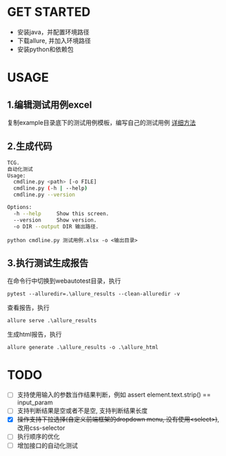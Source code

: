 
# GET STARTED
- 安装java，并配置环境路径
- 下载allure, 并加入环境路径
- 安装python和依赖包


# USAGE

## 1.编辑测试用例excel
复制example目录底下的测试用例模板，编写自己的测试用例
[详细方法](docs/how_to_write_excel.md)

## 2.生成代码

```bash
TCG.
自动化测试
Usage:
  cmdline.py <path> [-o FILE]
  cmdline.py (-h | --help)
  cmdline.py --version

Options:
  -h --help     Show this screen.
  --version     Show version.
  -o DIR --output DIR 输出路径.
```

```shell
python cmdline.py 测试用例.xlsx -o <输出目录>
```

## 3.执行测试生成报告
在命令行中切换到webautotest目录，执行
```shell
pytest --alluredir=.\allure_results --clean-alluredir -v
```
查看报告，执行
```shell
allure serve .\allure_results
```
生成html报告，执行
```shell
allure generate .\allure_results -o .\allure_html
```


# TODO
- [ ] 支持使用输入的参数当作结果判断，例如 assert element.text.strip() == input_param
- [ ] 支持判断结果是空或者不是空, 支持判断结果长度
- [x] ~~操作支持下拉选择(自定义前端框架的dropdown menu, 没有使用\<select\>)~~, 改用css-selector
- [ ] 执行顺序的优化
- [ ] 增加接口的自动化测试
